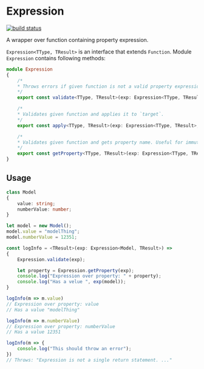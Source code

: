 Expression
========

[![build status](https://gitlab.com/thehat/expression.ts/badges/master/build.svg)](https://gitlab.com/thehat/expression.ts/commits/master)

A wrapper over function containing property expression.

`Expression<TType, TResult>` is an interface that extends `Function`. Module `Expression` contains following methods:

```typescript
module Expression
{
    /*
    * Throws errors if given function is not a valid property expression.
    */
    export const validate<TType, TResult>(exp: Expression<TType, TResult>) : void

    /*
    * Validates given function and applies it to `target`.
    */
    export const apply<TType, TResult>(exp: Expression<TType, TResult>, target: TType) : TResult

    /*
    * Validates given function and gets property name. Useful for immutable.js.
    */
    export const getProperty<TType, TResult>(exp: Expression<TType, TResult>) : string
}
```

Usage
-----

```typescript
class Model
{
    value: string;
    numberValue: number;
}

let model = new Model();
model.value = "modelThing";
model.numberValue = 12351;

const logInfo = <TResult>(exp: Expression<Model, TResult>) =>
{
    Expression.validate(exp);

    let property = Expression.getProperty(exp);
    console.log("Expression over property: " + property);
    console.log("Has a velue ", exp(model));
}

logInfo(m => m.value)
// Expression over property: value
// Has a value "modelThing"

logInfo(m => m.numberValue)
// Expression over property: numberValue
// Has a value 12351

logInfo(m => {
    console.log("This should throw an error");
})
// Throws: "Expression is not a single return statement. ..."
```
